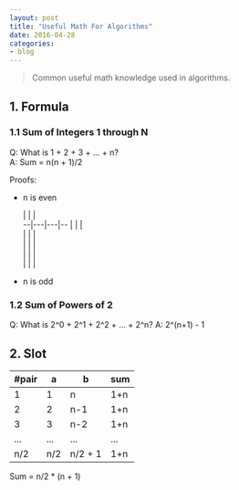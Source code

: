 ```yaml
---
layout: post
title: "Useful Math For Algorithms"
date: 2016-04-28
categories:
- blog
---
```


> Common useful math knowledge used in algorithms.

## 1. Formula
### 1.1 Sum of Integers 1 through N
Q: What is 1 + 2 + 3 + ... + n?  
A: Sum = n(n + 1)/2  

Proofs:

* n is even

  |   |   |  
--|---|---|--
  |   |   |  
  |   |   |  
  |   |   |  
  |   |   |  
  |   |   |  

* n is odd

### 1.2 Sum of Powers of 2
Q: What is 2^0 + 2^1 + 2^2 + ... + 2^n?
A: 2^(n+1) - 1

## 2. Slot
|#pair| a | b | sum |
|---|---|---|---|
| 1 | 1 | n | 1+n |
| 2 | 2 | n-1 | 1+n |
| 3 | 3 | n-2 | 1+n |
| ... | ... | ... | ... |
| n/2 | n/2 | n/2 + 1 | 1+n |

Sum = n/2 * (n + 1)
